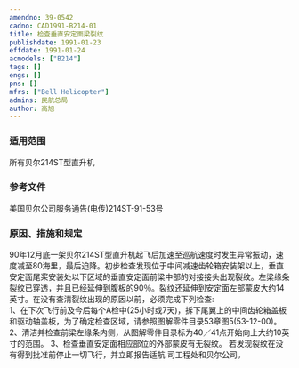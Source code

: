 ```yaml
---
amendno: 39-0542  
cadno: CAD1991-B214-01  
title: 检查垂直安定面梁裂纹  
publishdate: 1991-01-23  
effdate: 1991-01-24  
acmodels: ["B214"]  
tags: []  
engs: []  
pns: []  
mfrs: ["Bell Helicopter"]  
admins: 民航总局  
author: 高旭  
---
```

  
### 适用范围  
所有贝尔214ST型直升机  
  
<!--more-->  
### 参考文件
美国贝尔公司服务通告(电传)214ST-91-53号  
  
### 原因、措施和规定  
90年12月底一架贝尔214ST型直升机起飞后加速至巡航速度时发生异常振动，速度减至80海里，最后迫降。初步检查发现位于中间减速齿轮箱安装架以上，垂直安定面尾桨安装处以下区域的垂直安定面前梁中部的对接接头出现裂纹。左梁缘条裂纹已穿透，并且已经延伸到腹板的90％。裂纹还延伸到安定面左部蒙皮大约14英寸。在没有查清裂纹出现的原因以前，必须完成下列检查:  
    1、在下次飞行前及今后每个A检中(25小时或7天)，拆下尾翼上的中间齿轮箱盖板和驱动轴盖板，为了确定检查区域，请参照图解零件目录53章图5(53-12-00)。  
    2、清洁并检查前梁左缘条内侧，从图解零件目录标为40／41点开始向上大约10英寸的范围。 3、检查垂直安定面相应部位的外部蒙皮有无裂纹。        若发现裂纹在没有得到批准前停止一切飞行，并立即报告适航
司工程处和贝尔公司。  
